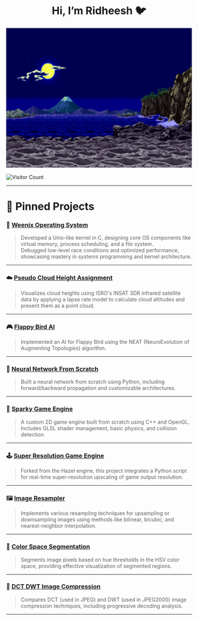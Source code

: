 <div align="center">
<h1> Hi, I’m Ridheesh 🐦 </h1> 
</div>

<img src="https://github.com/RidheeshAmarthya/RidheeshAmarthya/blob/main/wallpaper.gif">

![Visitor Count](https://profile-counter.glitch.me/{RidheeshAmarthya}/count.svg)


---

# 📌 **Pinned Projects**

### 🌌 **[Weenix Operating System](https://github.com/RidheeshAmarthya/weenix-public)**  
> Developed a Unix-like kernel in C, designing core OS components like virtual memory, process scheduling, and a file system.  
> Debugged low-level race conditions and optimized performance, showcasing mastery in systems programming and kernel architecture.

---

### ☁️ **[Pseudo Cloud Height Assignment](https://github.com/RidheeshAmarthya/Pseudo-Cloud-Height-Assignment-ISRO)**  
> Visualizes cloud heights using ISRO's INSAT 3DR infrared satellite data by applying a lapse rate model to calculate cloud altitudes and present them as a point cloud.

---

### 🎮 **[Flappy Bird AI](https://github.com/RidheeshAmarthya/Flappy-Bird-AI)**  
> Implemented an AI for Flappy Bird using the NEAT (NeuroEvolution of Augmenting Topologies) algorithm.

---

### 🧠 **[Neural Network From Scratch](https://github.com/RidheeshAmarthya/Neural_Network)**  
> Built a neural network from scratch using Python, including forward/backward propagation and customizable architectures.

---

### 🚀 **[Sparky Game Engine](https://github.com/RidheeshAmarthya/Spark)**  
> A custom 2D game engine built from scratch using C++ and OpenGL.  
> Includes GLSL shader management, basic physics, and collision detection.

---

### 🕹️ **[Super Resolution Game Engine](https://github.com/RidheeshAmarthya/Tookivi)**  
> Forked from the Hazel engine, this project integrates a Python script for real-time super-resolution upscaling of game output resolution.

---

### 🖼️ **[Image Resampler](https://github.com/RidheeshAmarthya/image-resampler)**  
> Implements various resampling techniques for upsampling or downsampling images using methods like bilinear, bicubic, and nearest-neighbor interpolation.

---

### 🎨 **[Color Space Segmentation](https://github.com/RidheeshAmarthya/color-space-segmentation)**  
> Segments image pixels based on hue thresholds in the HSV color space, providing effective visualization of segmented regions.

---

### 🔗 **[DCT DWT Image Compression](https://github.com/RidheeshAmarthya/DCT-DWT-compression)**  
> Compares DCT (used in JPEG) and DWT (used in JPEG2000) image compression techniques, including progressive decoding analysis.

---
